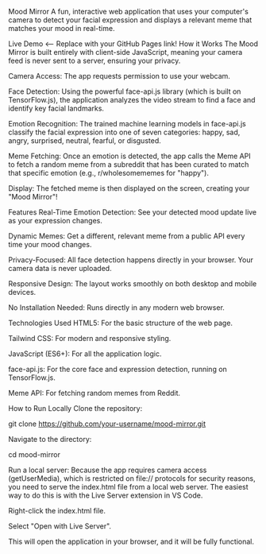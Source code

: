 Mood Mirror
A fun, interactive web application that uses your computer's camera to detect your facial expression and displays a relevant meme that matches your mood in real-time.

Live Demo <-- Replace with your GitHub Pages link!
How it Works
The Mood Mirror is built entirely with client-side JavaScript, meaning your camera feed is never sent to a server, ensuring your privacy.

Camera Access: The app requests permission to use your webcam.

Face Detection: Using the powerful face-api.js library (which is built on TensorFlow.js), the application analyzes the video stream to find a face and identify key facial landmarks.

Emotion Recognition: The trained machine learning models in face-api.js classify the facial expression into one of seven categories: happy, sad, angry, surprised, neutral, fearful, or disgusted.

Meme Fetching: Once an emotion is detected, the app calls the Meme API to fetch a random meme from a subreddit that has been curated to match that specific emotion (e.g., r/wholesomememes for "happy").

Display: The fetched meme is then displayed on the screen, creating your "Mood Mirror"!

Features
Real-Time Emotion Detection: See your detected mood update live as your expression changes.

Dynamic Memes: Get a different, relevant meme from a public API every time your mood changes.

Privacy-Focused: All face detection happens directly in your browser. Your camera data is never uploaded.

Responsive Design: The layout works smoothly on both desktop and mobile devices.

No Installation Needed: Runs directly in any modern web browser.

Technologies Used
HTML5: For the basic structure of the web page.

Tailwind CSS: For modern and responsive styling.

JavaScript (ES6+): For all the application logic.

face-api.js: For the core face and expression detection, running on TensorFlow.js.

Meme API: For fetching random memes from Reddit.

How to Run Locally
Clone the repository:

git clone https://github.com/your-username/mood-mirror.git

Navigate to the directory:

cd mood-mirror

Run a local server:
Because the app requires camera access (getUserMedia), which is restricted on file:// protocols for security reasons, you need to serve the index.html file from a local web server. The easiest way to do this is with the Live Server extension in VS Code.

Right-click the index.html file.

Select "Open with Live Server".

This will open the application in your browser, and it will be fully functional.
